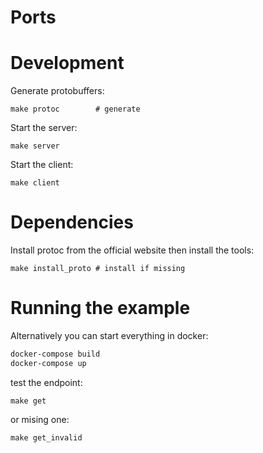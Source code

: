 # Ports

# Development

Generate protobuffers:
```
make protoc        # generate
```

Start the server:
```
make server
```

Start the client:
```
make client
```

# Dependencies

Install protoc from the official website then install the tools:

```
make install_proto # install if missing
```

# Running the example

Alternatively you can start everything in docker:

```bash
docker-compose build
docker-compose up
```

test the endpoint:
```
make get
```

or mising one:
```
make get_invalid
```

